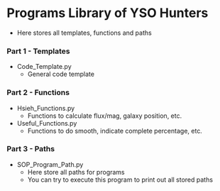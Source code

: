 # Programs Library of YSO Hunters
- Here stores all templates, functions and paths
### Part 1 - Templates
- Code_Template.py
  - General code template
### Part 2 - Functions
- Hsieh_Functions.py
  - Functions to calculate flux/mag, galaxy position, etc.
- Useful_Functions.py
  - Functions to do smooth, indicate complete percentage, etc.
### Part 3 - Paths
- SOP_Program_Path.py
  - Here store all paths for programs
  - You can try to execute this program to print out all stored paths
